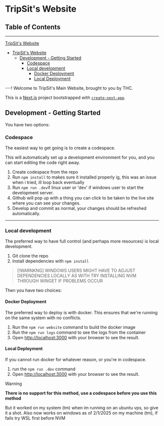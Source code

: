 # TripSit's Website

 ## Table of Contents

---
[TripSit's Website](#tripsits-website)

- [TripSit's Website](#tripsits-website)
  - [Development - Getting Started](#development---getting-started)
    - [Codespace](#codespace)
    - [Local development](#local-development)
      - [Docker Deployment](#docker-deployment)
      - [Local Deployment](#local-deployment)

---!
Welcome to TripSit's Main Website, brought to you by THC.

This is a [Next.js](https://nextjs.org/) project bootstrapped with [`create-next-app`](https://github.com/vercel/next.js/tree/canary/packages/create-next-app).

## Development - Getting Started

You have two options:

### Codespace

The easiest way to get going is to create a codespace.

This will automatically set up a development environment for you, and you can start editing the code right away.

1) Create codespace from the repo
2) Run `npm install` to makes sure it installed properly ig, this was an issue when i tried, ill loop back eventually
3) Run `npm run .dev`if linux user or 'dev' if windows user to start the development server.
4) Github will pop up with a thing you can click to be taken to the live site where you can see your changes.
5) Develop and commit as normal, your changes should be refreshed automatically.
---
### Local development

The preferred way to have full control (and perhaps more resources) is local development.

1) Git clone the repo
2) Install dependencies with `npm install`


> [!WARNKNG]
> WINDOWS USERS MIGHT HAVE TO ADJUST DEPENDENCIES LOCALLY AS WITH TRY INSTALLING NVM THROUGH WINGET IF PROBLEMS OCCUR

Then you have two choices:

#### Docker Deployment

The preferred way to deploy is with docker.
This ensures that we're running on the same system with no conflicts.

1) Run the `npm run website` command to build the docker image
2) Run the `npm run logs` command to see the logs from the container
3) Open [http://localhost:3000](http://localhost:3000) with your browser to see the result.

#### Local Deployment

If you cannot run docker for whatever reason, or you're in codespace.

1) run the `npm run .dev` command
2) Open [http://localhost:3000](http://localhost:3000) with your browser to see the result.
> [!WARNING]
> **There is no support for this method, use a codespace before you use this method**


But it worked on my system (tm) when im running on an ubuntu vps, so give it a shot.
Also now works on windows as of 2/1/2025 on my machine (tm), if fails try WSL first before NVM
